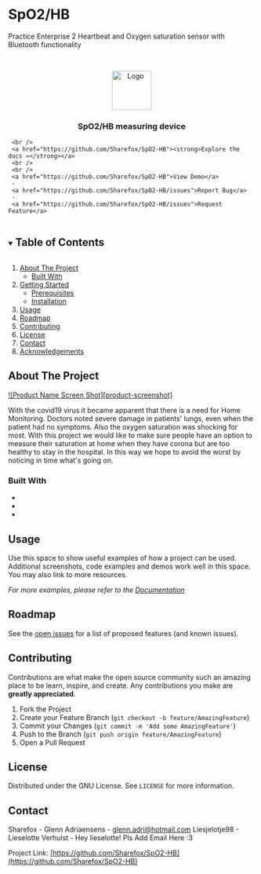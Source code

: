 # SpO2/HB

 Practice Enterprise 2 Heartbeat and Oxygen saturation sensor with Bluetooth functionality

 <br />
 <p align="center">
   <a href="https://github.com/Sharefox/SpO2-HB">
     <img src="images/logo.png" alt="Logo" width="80" height="80">
   </a>

   <h3 align="center">SpO2/HB measuring device</h3>

   <p align="center">

     <br />
     <a href="https://github.com/Sharefox/SpO2-HB"><strong>Explore the docs »</strong></a>
     <br />
     <br />
     <a href="https://github.com/Sharefox/SpO2-HB">View Demo</a>
     ·
     <a href="https://github.com/Sharefox/SpO2-HB/issues">Report Bug</a>
     ·
     <a href="https://github.com/Sharefox/SpO2-HB/issues">Request Feature</a>
   </p>
 </p>



 <!-- TABLE OF CONTENTS -->
 <details open="open">
   <summary><h2 style="display: inline-block">Table of Contents</h2></summary>
   <ol>
     <li>
       <a href="#about-the-project">About The Project</a>
       <ul>
         <li><a href="#built-with">Built With</a></li>
       </ul>
     </li>
     <li>
       <a href="#getting-started">Getting Started</a>
       <ul>
         <li><a href="#prerequisites">Prerequisites</a></li>
         <li><a href="#installation">Installation</a></li>
       </ul>
     </li>
     <li><a href="#usage">Usage</a></li>
     <li><a href="#roadmap">Roadmap</a></li>
     <li><a href="#contributing">Contributing</a></li>
     <li><a href="#license">License</a></li>
     <li><a href="#contact">Contact</a></li>
     <li><a href="#acknowledgements">Acknowledgements</a></li>
   </ol>
 </details>



 <!-- ABOUT THE PROJECT -->
 ## About The Project

 [![Product Name Screen Shot][product-screenshot]](https://example.com)

 With the covid19 virus it became apparent that there is a need for Home Monitoring. Doctors noted severe damage in patients' lungs, even when the patient had no symptoms. Also the oxygen saturation was shocking for most.
 With this project we would like to make sure people have an option to measure their saturation at home when they have corona but are too healthy to stay in the hospital.
 In this way we hope to avoid the worst by noticing in time what's going on.

 ### Built With

 * []()
 * []()
 * []()



 <!-- USAGE EXAMPLES -->
 ## Usage

 Use this space to show useful examples of how a project can be used. Additional screenshots, code examples and demos work well in this space. You may also link to more resources.

 _For more examples, please refer to the [Documentation](https://example.com)_



 <!-- ROADMAP -->
 ## Roadmap

 See the [open issues](https://github.com/Sharefox/SpO2-HB/issues) for a list of proposed features (and known issues).



 <!-- CONTRIBUTING -->
 ## Contributing

 Contributions are what make the open source community such an amazing place to be learn, inspire, and create. Any contributions you make are **greatly appreciated**.

 1. Fork the Project
 2. Create your Feature Branch (`git checkout -b feature/AmazingFeature`)
 3. Commit your Changes (`git commit -m 'Add some AmazingFeature'`)
 4. Push to the Branch (`git push origin feature/AmazingFeature`)
 5. Open a Pull Request



 <!-- LICENSE -->
 ## License

 Distributed under the GNU License. See `LICENSE` for more information.



 <!-- CONTACT -->
 ## Contact

 Sharefox - Glenn Adriaensens - glenn.adri@hotmail.com
 Liesjelotje98 - Lieselotte Verhulst - Hey lieselotte! Pls Add Email Here :3

 Project Link: [https://github.com/Sharefox/SpO2-HB](https://github.com/Sharefox/SpO2-HB)
